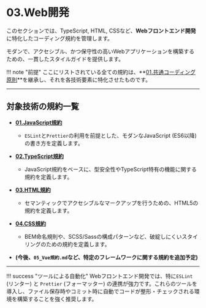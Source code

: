 # 03.Web開発

このセクションでは、TypeScript, HTML,
CSSなど、**Webフロントエンド開発**に特化したコーディング規約を管理します。

モダンで、アクセシブル、かつ保守性の高いWebアプリケーションを構築するための、一貫したスタイルガイドを提供します。

!!! note
"前提" ここにリストされている全ての規約は、**[01.共通コーディング原則](../../01_共通規則/01_共通コーディング原則.md)**を継承し、それを各技術要素に特化させたものです。

---

## 対象技術の規約一覧

- **[01.JavaScript規約](./01_JavaScript規約.md)**
  - `ESLint`と`Prettier`の利用を前提とした、モダンなJavaScript
    (ES6以降) の書き方を定義します。

- **[02.TypeScript規約](./02_TypeScript規約.md)**
  - JavaScript規約をベースに、型安全性やTypeScript特有の機能に関する規約を定義します。

- **[03.HTML規約](./03_HTML規約.md)**
  - セマンティックでアクセシブルなマークアップを行うための、HTML5の規約を定義します。

- **[04.CSS規約](./04_CSS規約.md)**
  - BEM命名規則や、SCSS/Sassの構成パターンなど、破綻しにくいスタイリングのための規約を定義します。

- **(今後、`05_Vue規約.md`など、特定のフレームワークに関する規約を追加予定)**

---

!!! success "ツールによる自動化" Webフロントエンド開発では、特に`ESLint`
(リンター) と `Prettier`
(フォーマッター) の連携が強力です。これらのツールを導入し、ファイル保存時やコミット時に自動でコードが整形・チェックされる環境を構築することを強く推奨します。
